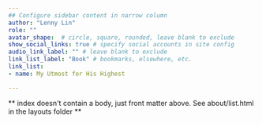 ```yaml
---
## Configure sidebar content in narrow column
author: "Lenny Lin"
role: ""
avatar_shape:  # circle, square, rounded, leave blank to exclude
show_social_links: true # specify social accounts in site config
audio_link_label: "" # leave blank to exclude
link_list_label: "Book" # bookmarks, elsewhere, etc.
link_list:
- name: My Utmost for His Highest

---
```


** index doesn't contain a body, just front matter above.
See about/list.html in the layouts folder **